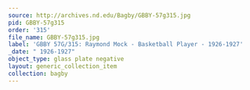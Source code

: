 ```yaml
---
source: http://archives.nd.edu/Bagby/GBBY-57g315.jpg
pid: GBBY-57g315
order: '315'
file_name: GBBY-57g315.jpg
label: 'GBBY 57G/315: Raymond Mock - Basketball Player - 1926-1927'
_date: " 1926-1927"
object_type: glass plate negative
layout: generic_collection_item
collection: bagby
---
```

